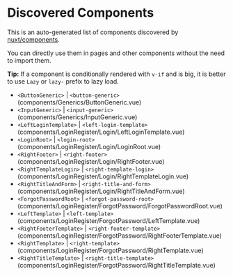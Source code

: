 # Discovered Components

This is an auto-generated list of components discovered by [nuxt/components](https://github.com/nuxt/components).

You can directly use them in pages and other components without the need to import them.

**Tip:** If a component is conditionally rendered with `v-if` and is big, it is better to use `Lazy` or `lazy-` prefix to lazy load.

- `<ButtonGeneric>` | `<button-generic>` (components/Generics/ButtonGeneric.vue)
- `<InputGeneric>` | `<input-generic>` (components/Generics/InputGeneric.vue)
- `<LeftLoginTemplate>` | `<left-login-template>` (components/LoginRegister/Login/LeftLoginTemplate.vue)
- `<LoginRoot>` | `<login-root>` (components/LoginRegister/Login/LoginRoot.vue)
- `<RightFooter>` | `<right-footer>` (components/LoginRegister/Login/RightFooter.vue)
- `<RightTemplateLogin>` | `<right-template-login>` (components/LoginRegister/Login/RightTemplateLogin.vue)
- `<RightTitleAndForm>` | `<right-title-and-form>` (components/LoginRegister/Login/RightTitleAndForm.vue)
- `<ForgotPasswordRoot>` | `<forgot-password-root>` (components/LoginRegister/ForgotPassword/ForgotPasswordRoot.vue)
- `<LeftTemplate>` | `<left-template>` (components/LoginRegister/ForgotPassword/LeftTemplate.vue)
- `<RightFooterTemplate>` | `<right-footer-template>` (components/LoginRegister/ForgotPassword/RightFooterTemplate.vue)
- `<RightTemplate>` | `<right-template>` (components/LoginRegister/ForgotPassword/RightTemplate.vue)
- `<RightTitleTemplate>` | `<right-title-template>` (components/LoginRegister/ForgotPassword/RightTitleTemplate.vue)
